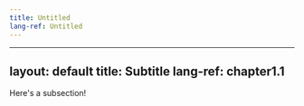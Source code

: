 ```yaml
---
title: Untitled
lang-ref: Untitled
---
```


---
layout: default
title: Subtitle
lang-ref: chapter1.1
---

Here's a subsection!

